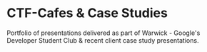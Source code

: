 # CTF-Cafes & Case Studies
Portfolio of presentations delivered as part of Warwick - Google's Developer Student Club & recent client case study presentations.
